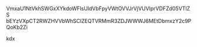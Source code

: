 VmxaU1NtVkhSWGxXYkdoWFlsUldVbFpyVWtOVVJrVjVUVlprVDFZd05VTlZS
bEYzVXpCT2RWZHVVbWhSClZEQTVRMmR3ZDJWWWJ6MEtDbmxzY2c9PQoKb2Zi

kdx